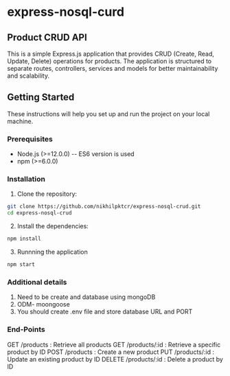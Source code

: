 # express-nosql-curd

## Product CRUD API

This is a simple Express.js application that provides CRUD (Create, Read, Update, Delete) operations for products. The application is structured to separate routes, controllers, services and models for better maintainability and scalability.

## Getting Started

These instructions will help you set up and run the project on your local machine.

### Prerequisites

- Node.js (>=12.0.0) -- ES6 version is used
- npm (>=6.0.0)

### Installation

1. Clone the repository:

```bash
git clone https://github.com/nikhilpktcr/express-nosql-crud.git
cd express-nosql-crud
```

2. Install the dependencies:

```bash
npm install
```

3. Runnning the application

```bash
npm start
```

### Additional details

1. Need to be create and database using mongoDB
2. ODM- moongoose
3. You should create .env file and store database URL and PORT

### End-Points

GET /products : Retrieve all products
GET /products/:id : Retrieve a specific product by ID
POST /products : Create a new product
PUT /products/:id : Update an existing product by ID
DELETE /products/:id : Delete a product by ID
